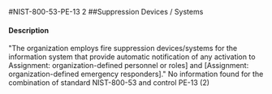 #NIST-800-53-PE-13 2
##Suppression Devices / Systems
#### Description
"The organization employs fire suppression devices/systems for the information system that provide automatic notification of any activation to Assignment: organization-defined personnel or roles] and [Assignment: organization-defined emergency responders]."
No information found for the combination of standard NIST-800-53 and control PE-13 (2)
